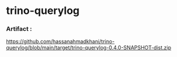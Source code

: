 # trino-querylog

### Artifact : 
https://github.com/hassanahmadkhani/trino-querylog/blob/main/target/trino-querylog-0.4.0-SNAPSHOT-dist.zip
